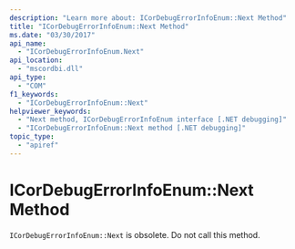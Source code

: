 ```yaml
---
description: "Learn more about: ICorDebugErrorInfoEnum::Next Method"
title: "ICorDebugErrorInfoEnum::Next Method"
ms.date: "03/30/2017"
api_name:
  - "ICorDebugErrorInfoEnum.Next"
api_location:
  - "mscordbi.dll"
api_type:
  - "COM"
f1_keywords:
  - "ICorDebugErrorInfoEnum::Next"
helpviewer_keywords:
  - "Next method, ICorDebugErrorInfoEnum interface [.NET debugging]"
  - "ICorDebugErrorInfoEnum::Next method [.NET debugging]"
topic_type:
  - "apiref"
---
```

# ICorDebugErrorInfoEnum::Next Method

`ICorDebugErrorInfoEnum::Next` is obsolete. Do not call this method.
